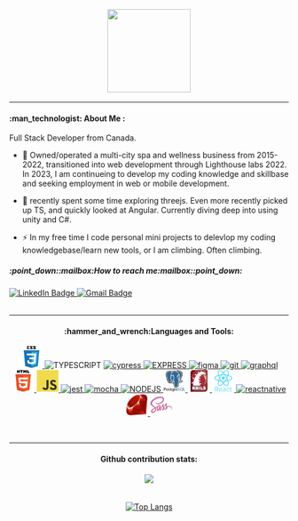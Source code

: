 
<div id="header" align="center">
  <img src="https://media0.giphy.com/media/gjrYDwbjnK8x36xZIO/giphy.gif" width="150" height='150'/>
</div>

---

<h4>:man_technologist: About Me :</h4>
Full Stack Developer from Canada.

- :telescope: Owned/operated a multi-city spa and wellness business from 2015-2022, transitioned into web development through Lighthouse labs 2022. In 2023, I am continueing to develop my coding knowledge and skillbase and seeking employment in web or mobile development.

- :seedling: recently spent some time exploring threejs. Even more recently picked up TS, and quickly looked at Angular. Currently diving deep into using unity and C#.

- :zap: In my free time I code personal mini projects to delevlop my coding knowledgebase/learn new tools, or I am climbing. Often climbing.


<h5>:point_down::mailbox:How to reach me:mailbox::point_down:</h5> 
 <div align="left">
 <a href="https://www.linkedin.com/in/russel-mueller-1aa6b0262/">
     <img src="https://img.shields.io/badge/LinkedIn-blue?style=for-the-badge&logo=linkedin&logoColor=white" alt="LinkedIn Badge" />
   </a> 
  <a href="mailto:bohjaangles@gmail.com">
    <img src="https://img.shields.io/badge/Gmail-D14836?style=for-the-badge&logo=gmail&logoColor=white" alt="Gmail Badge"/>
  </a>
</div>
<br/>

---

<h4 align="center">:hammer_and_wrench:Languages and Tools:</h4>  
<p align="center"> 
  <a href="https://www.w3schools.com/css/" target="_blank" rel="noreferrer"> <img src="https://raw.githubusercontent.com/devicons/devicon/master/icons/css3/css3-original-wordmark.svg" alt="css3" width="40" height="40"/> </a> 
  <img
        src="https://upload.wikimedia.org/wikipedia/commons/4/4c/Typescript_logo_2020.svg"
        width="40"
        height="40"
        alt="TYPESCRIPT"
      />
  <a href="https://www.cypress.io" target="_blank" rel="noreferrer"> <img src="https://raw.githubusercontent.com/simple-icons/simple-icons/6e46ec1fc23b60c8fd0d2f2ff46db82e16dbd75f/icons/cypress.svg" alt="cypress" width="40" height="40"/> </a> 
  <a href="https://expressjs.com" target="_blank" rel="noreferrer"> <img
        src="https://jsurt.github.io/jacks-portfolio/images/color-express-icon%20(1).png"
        width="40"
        height="40"
        alt="EXPRESS"
      /> </a> 
  <a href="https://www.figma.com/" target="_blank" rel="noreferrer"> <img src="https://www.vectorlogo.zone/logos/figma/figma-icon.svg" alt="figma" width="40" height="40"/> </a> 
  <a href="https://git-scm.com/" target="_blank" rel="noreferrer"> <img src="https://www.vectorlogo.zone/logos/git-scm/git-scm-icon.svg" alt="git" width="40" height="40"/> </a> 
  <a href="https://graphql.org" target="_blank" rel="noreferrer"> <img src="https://www.vectorlogo.zone/logos/graphql/graphql-icon.svg" alt="graphql" width="40" height="40"/> </a> 
  <a href="https://www.w3.org/html/" target="_blank" rel="noreferrer"> <img src="https://raw.githubusercontent.com/devicons/devicon/master/icons/html5/html5-original-wordmark.svg" alt="html5" width="40" height="40"/> </a> 
  <a href="https://developer.mozilla.org/en-US/docs/Web/JavaScript" target="_blank" rel="noreferrer"> <img src="https://raw.githubusercontent.com/devicons/devicon/master/icons/javascript/javascript-original.svg" alt="javascript" width="40" height="40"/> </a> 
  <a href="https://jestjs.io" target="_blank" rel="noreferrer"> <img src="https://www.vectorlogo.zone/logos/jestjsio/jestjsio-icon.svg" alt="jest" width="40" height="40"/> </a> 
  <a href="https://mochajs.org" target="_blank" rel="noreferrer"> <img src="https://www.vectorlogo.zone/logos/mochajs/mochajs-icon.svg" alt="mocha" width="40" height="40"/> </a> 
  <a href="https://nodejs.org" target="_blank" rel="noreferrer"> <img
        src="https://cdn.freebiesupply.com/logos/large/2x/nodejs-icon-logo-png-transparent.png"
        width="40"
        height="40"
        alt="NODEJS"
      /> </a> 
  <a href="https://www.postgresql.org" target="_blank" rel="noreferrer"> <img src="https://raw.githubusercontent.com/devicons/devicon/master/icons/postgresql/postgresql-original-wordmark.svg" alt="postgresql" width="40" height="40"/> </a> 
  <a href="https://rubyonrails.org" target="_blank" rel="noreferrer"> <img src="https://raw.githubusercontent.com/devicons/devicon/master/icons/rails/rails-original-wordmark.svg" alt="rails" width="40" height="40"/> </a> 
  <a href="https://reactjs.org/" target="_blank" rel="noreferrer"> <img src="https://raw.githubusercontent.com/devicons/devicon/master/icons/react/react-original-wordmark.svg" alt="react" width="40" height="40"/> </a> 
  <a href="https://reactnative.dev/" target="_blank" rel="noreferrer"> <img src="https://reactnative.dev/img/header_logo.svg" alt="reactnative" width="40" height="40"/> </a> 
  <a href="https://www.ruby-lang.org/en/" target="_blank" rel="noreferrer"> <img src="https://raw.githubusercontent.com/devicons/devicon/master/icons/ruby/ruby-original.svg" alt="ruby" width="40" height="40"/> </a> 
  <a href="https://sass-lang.com" target="_blank" rel="noreferrer"> <img src="https://raw.githubusercontent.com/devicons/devicon/master/icons/sass/sass-original.svg" alt="sass" width="40" height="40"/> </a> </p>

<br />

---
  
  <div align="center">                                   
  <h4> Github contribution stats: </h4>
  <picture >
    <source media="(prefers-color-scheme: dark)" srcset="https://streak-stats.demolab.com?user=Bohjaangles&theme=dark" />
    <img src="https://streak-stats.demolab.com?user=Bohjaangles&theme=dark" />
</picture>
  </div>
  <br/>
  
 <div align="center">
  
  [![Top Langs](https://github-readme-stats.vercel.app/api/top-langs/?username=Bohjaangles&layout=compact&theme=dracula)](https://github.com/anuraghazra/github-readme-stats)
  
</div>
  
  
  
  
  
  
  
  <!-- **Bohjaangles/Bohjaangles** is a ✨ _special_ ✨ repository because its `README.md` (this file) appears on your GitHub profile.

<a href="mailto:jakin.bacon.yang@gmail.com">
    <img src="https://img.shields.io/badge/Gmail-D14836?style=for-the-badge&logo=gmail&logoColor=white" alt="Gmail Badge"/>
  </a>

  
  <p align="center">
    <a href="https://git.io/streak-stats"><img src="https://streak-stats.demolab.com?user=Bohjaangles"/></a>
</p>
 

Here are some ideas to get you started:

<iframe src="https://giphy.com/embed/gjrYDwbjnK8x36xZIO" width="480" height="480" frameBorder="0" class="giphy-embed" allowFullScreen></iframe><p><a href="https://giphy.com/stickers/capgemini-techchallenge2020-india-gjrYDwbjnK8x36xZIO">via GIPHY</a></p>

https://media.giphy.com/media/M9gbBd9nbDrOTu1Mqx/giphy.gif <== OG

https://media0.giphy.com/media/gjrYDwbjnK8x36xZIO/giphy.gif?cid=ecf05e471n93ybu6g190c0xuf7fovgtnrdf02t1ozaawhbjl&rid=giphy.gif&ct=s

- 🔭 I’m currently working on ...
- 🌱 I’m currently learning ...
- 👯 I’m looking to collaborate on ...
- 🤔 I’m looking for help with ...
- 💬 Ask me about ...
- 📫 How to reach me: ...
- 😄 Pronouns: ...
- ⚡ Fun fact: ...
-->
